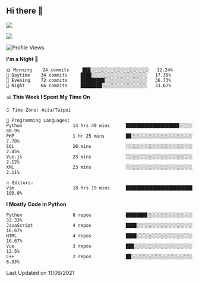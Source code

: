 ## Hi there 👋

![](https://github-readme-stats.vercel.app/api?username=CSY54&theme=nord&show_icons=true)

![](https://github-readme-stats.vercel.app/api/top-langs/?username=CSY54&theme=nord&layout=compact&card_width=445)

<!--START_SECTION:waka-->
![Profile Views](http://img.shields.io/badge/Profile%20Views-4-blue)

**I'm a Night 🦉** 

```text
🌞 Morning    24 commits     ███░░░░░░░░░░░░░░░░░░░░░░   12.24% 
🌆 Daytime    34 commits     ████░░░░░░░░░░░░░░░░░░░░░   17.35% 
🌃 Evening    72 commits     █████████░░░░░░░░░░░░░░░░   36.73% 
🌙 Night      66 commits     ████████░░░░░░░░░░░░░░░░░   33.67%

```


📊 **This Week I Spent My Time On** 

```text
⌚︎ Time Zone: Asia/Taipei

💬 Programming Languages: 
Python                   14 hrs 49 mins      ████████████████████░░░░░   80.9% 
PHP                      1 hr 25 mins        ██░░░░░░░░░░░░░░░░░░░░░░░   7.78% 
SQL                      26 mins             ░░░░░░░░░░░░░░░░░░░░░░░░░   2.45% 
Vue.js                   23 mins             ░░░░░░░░░░░░░░░░░░░░░░░░░   2.12% 
XML                      23 mins             ░░░░░░░░░░░░░░░░░░░░░░░░░   2.11%

🔥 Editors: 
Vim                      18 hrs 19 mins      █████████████████████████   100.0%

```

**I Mostly Code in Python** 

```text
Python                   8 repos             ████████░░░░░░░░░░░░░░░░░   33.33% 
JavaScript               4 repos             ████░░░░░░░░░░░░░░░░░░░░░   16.67% 
HTML                     4 repos             ████░░░░░░░░░░░░░░░░░░░░░   16.67% 
Vue                      3 repos             ███░░░░░░░░░░░░░░░░░░░░░░   12.5% 
C++                      2 repos             ██░░░░░░░░░░░░░░░░░░░░░░░   8.33%

```



 Last Updated on 11/06/2021
<!--END_SECTION:waka-->

<!--
**CSY54/CSY54** is a ✨ _special_ ✨ repository because its `README.md` (this file) appears on your GitHub profile.

Here are some ideas to get you started:

- 🔭 I’m currently working on ...
- 🌱 I’m currently learning ...
- 👯 I’m looking to collaborate on ...
- 🤔 I’m looking for help with ...
- 💬 Ask me about ...
- 📫 How to reach me: ...
- 😄 Pronouns: ...
- ⚡ Fun fact: ...
-->
